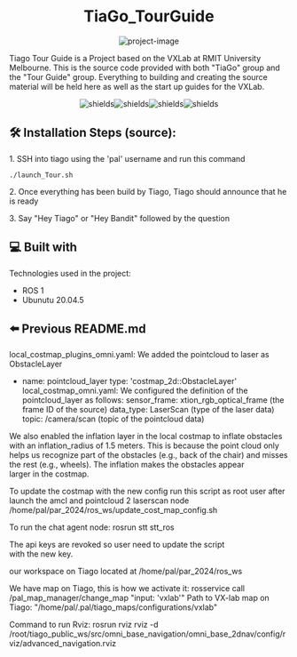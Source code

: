 <h1 align="center" id="title">TiaGo_TourGuide</h1>

<p align="center"><img src="https://socialify.git.ci/JimmieThomson/TiaGo_TourGuide/image?language=1&amp;name=1&amp;theme=Dark" alt="project-image"></p>

<p id="description">Tiago Tour Guide is a Project based on the VXLab at RMIT University Melbourne. This is the source code provided with both "TiaGo" group and the "Tour Guide" group. Everything to building and creating the source material will be held here as well as the start up guides for the VXLab.</p>

<p align="center"><img src="https://img.shields.io/badge/ubunutu_version-20.04.5-orange" alt="shields"><img src="https://img.shields.io/badge/gitTea-gitea.cdirmit.co-green" alt="shields"><img src="https://img.shields.io/github/contributors/JimmieThomson/TiaGo_TourGuide" alt="shields"><img src="https://img.shields.io/github/commit-activity/w/JimmieThomson/TiaGo_TourGuide" alt="shields"></p>

<h2>🛠️ Installation Steps (source):</h2>

<p>1. SSH into tiago using the 'pal' username and run this command</p>

```
./launch_Tour.sh
```
<p>2. Once everything has been build by Tiago, Tiago should announce that he is ready</p>
<p>3. Say "Hey Tiago" or "Hey Bandit" followed by the question</p>
<h2>💻 Built with</h2>

Technologies used in the project:

*   ROS 1
*   Ubunutu 20.04.5

<h2>⬅️ Previous README.md</h2>

local_costmap_plugins_omni.yaml: We added the pointcloud to laser as ObstacleLayer
- name: pointcloud_layer
type: 'costmap_2d::ObstacleLayer'
local_costmap_omni.yaml: We configured the definition of the pointcloud_layer as follows:
sensor_frame: xtion_rgb_optical_frame (the frame ID of the source)
data_type: LaserScan (type of the laser data)
topic: /camera/scan (topic of the pointcloud data)

We also enabled the inflation layer in the local costmap to inflate obstacles with an inflation_radius of 1.5 meters. This is because the point cloud only helps us recognize part of the obstacles (e.g., back of the chair) and misses the rest (e.g., wheels). The inflation makes the obstacles appear larger in the costmap.

To update the costmap with the new config run this script as root user after launch the amcl and pointcloud 2 laserscan node 
/home/pal/par_2024/ros_ws/update_cost_map_config.sh 

To run the chat agent node: rosrun stt stt_ros

The api keys are revoked so user need to update the script with the new key.

our workspace on Tiago located at /home/pal/par_2024/ros_ws

We have map on Tiago, this is how we activate it: rosservice call /pal_map_manager/change_map "input: 'vxlab'"
Path to VX-lab map on Tiago: "/home/pal/.pal/tiago_maps/configurations/vxlab"


Command to run Rviz: rosrun rviz rviz -d /root/tiago_public_ws/src/omni_base_navigation/omni_base_2dnav/config/rviz/advanced_navigation.rviz
